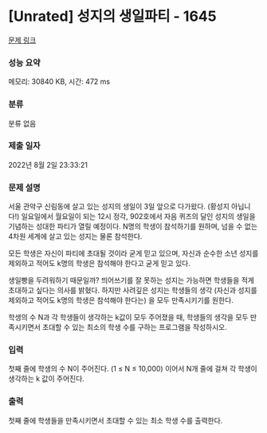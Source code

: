 # [Unrated] 성지의 생일파티 - 1645 

[문제 링크](https://www.acmicpc.net/problem/1645) 

### 성능 요약

메모리: 30840 KB, 시간: 472 ms

### 분류

분류 없음

### 제출 일자

2022년 8월 2일 23:33:21

### 문제 설명

<p>서울 관악구 신림동에 살고 있는 성지의 생일이 3일 앞으로 다가왔다. (황성지 아닙니다!) 일요일에서 월요일이 되는 12시 정각, 902호에서 자음 퀴즈의 달인 성지의 생일을 기념하는 성대한 파티가 열릴 예정이다. N명의 학생이 참석하기를 원하며, 넘을 수 없는 4차원 세계에 살고 있는 성지는 물론 참석한다.</p>

<p>모든 학생은 자신이 파티에 초대될 것이라 굳게 믿고 있으며, 자신과 순수한 소년 성지를 제외하고 적어도 k명의 학생은 참석해야 한다고 굳게 믿고 있다.</p>

<p>생일빵을 두려워하기 때문일까? 띄어쓰기를 잘 못하는 성지는 가능하면 학생들을 적게 초대하고 싶다는 의사를 밝혔다. 하지만 사려깊은 성지는 학생들의 생각 (자신과 성지를 제외하고 적어도 k명의 학생은 참석해야 한다는) 을 모두 만족시키기를 원한다.</p>

<p>학생의 수 N과 각 학생들이 생각하는 k값이 모두 주어졌을 때, 학생들의 생각을 모두 만족시키면서 초대할 수 있는 최소의 학생 수를 구하는 프로그램을 작성하시오.</p>

### 입력 

 <p>첫째 줄에 학생의 수 N이 주어진다. (1 ≤ N ≤ 10,000) 이어서 N개 줄에 걸쳐 각 학생이 생각하는 k 값이 주어진다.</p>

### 출력 

 <p>첫째 줄에 학생들을 만족시키면서 초대할 수 있는 최소 학생 수를 출력한다.</p>

